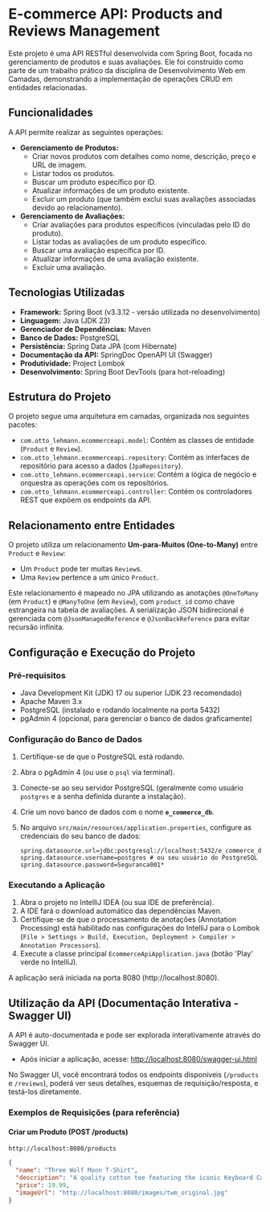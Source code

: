# E-commerce API: Products and Reviews Management

Este projeto é uma API RESTful desenvolvida com Spring Boot, focada no gerenciamento de produtos e suas avaliações. Ele foi construído como parte de um trabalho prático da disciplina de Desenvolvimento Web em Camadas, demonstrando a implementação de operações CRUD em entidades relacionadas.

## Funcionalidades

A API permite realizar as seguintes operações:

* **Gerenciamento de Produtos:**
    * Criar novos produtos com detalhes como nome, descrição, preço e URL de imagem.
    * Listar todos os produtos.
    * Buscar um produto específico por ID.
    * Atualizar informações de um produto existente.
    * Excluir um produto (que também exclui suas avaliações associadas devido ao relacionamento).
* **Gerenciamento de Avaliações:**
    * Criar avaliações para produtos específicos (vinculadas pelo ID do produto).
    * Listar todas as avaliações de um produto específico.
    * Buscar uma avaliação específica por ID.
    * Atualizar informações de uma avaliação existente.
    * Excluir uma avaliação.

## Tecnologias Utilizadas

* **Framework:** Spring Boot (v3.3.12 - versão utilizada no desenvolvimento)
* **Linguagem:** Java (JDK 23)
* **Gerenciador de Dependências:** Maven
* **Banco de Dados:** PostgreSQL
* **Persistência:** Spring Data JPA (com Hibernate)
* **Documentação da API:** SpringDoc OpenAPI UI (Swagger)
* **Produtividade:** Project Lombok
* **Desenvolvimento:** Spring Boot DevTools (para hot-reloading)

## Estrutura do Projeto

O projeto segue uma arquitetura em camadas, organizada nos seguintes pacotes:

* `com.otto_lehmann.ecommerceapi.model`: Contém as classes de entidade (`Product` e `Review`).
* `com.otto_lehmann.ecommerceapi.repository`: Contém as interfaces de repositório para acesso a dados (`JpaRepository`).
* `com.otto_lehmann.ecommerceapi.service`: Contém a lógica de negócio e orquestra as operações com os repositórios.
* `com.otto_lehmann.ecommerceapi.controller`: Contém os controladores REST que expõem os endpoints da API.

## Relacionamento entre Entidades

O projeto utiliza um relacionamento **Um-para-Muitos (One-to-Many)** entre `Product` e `Review`:
* Um `Product` pode ter muitas `Review`s.
* Uma `Review` pertence a um único `Product`.

Este relacionamento é mapeado no JPA utilizando as anotações `@OneToMany` (em `Product`) e `@ManyToOne` (em `Review`), com `product_id` como chave estrangeira na tabela de avaliações. A serialização JSON bidirecional é gerenciada com `@JsonManagedReference` e `@JsonBackReference` para evitar recursão infinita.

## Configuração e Execução do Projeto

### Pré-requisitos

* Java Development Kit (JDK) 17 ou superior (JDK 23 recomendado)
* Apache Maven 3.x
* PostgreSQL (instalado e rodando localmente na porta 5432)
* pgAdmin 4 (opcional, para gerenciar o banco de dados graficamente)

### Configuração do Banco de Dados

1.  Certifique-se de que o PostgreSQL está rodando.
2.  Abra o pgAdmin 4 (ou use o `psql` via terminal).
3.  Conecte-se ao seu servidor PostgreSQL (geralmente como usuário `postgres` e a senha definida durante a instalação).
4.  Crie um novo banco de dados com o nome **`e_commerce_db`**.
5.  No arquivo `src/main/resources/application.properties`, configure as credenciais do seu banco de dados:

    ```properties
    spring.datasource.url=jdbc:postgresql://localhost:5432/e_commerce_db
    spring.datasource.username=postgres # ou seu usuário do PostgreSQL
    spring.datasource.password=Seguranca001*
    ```

### Executando a Aplicação

1.  Abra o projeto no IntelliJ IDEA (ou sua IDE de preferência).
2.  A IDE fará o download automático das dependências Maven.
3.  Certifique-se de que o processamento de anotações (Annotation Processing) está habilitado nas configurações do IntelliJ para o Lombok (`File > Settings > Build, Execution, Deployment > Compiler > Annotation Processors`).
4.  Execute a classe principal `EcommerceApiApplication.java` (botão 'Play' verde no IntelliJ).

A aplicação será iniciada na porta 8080 (http://localhost:8080).

## Utilização da API (Documentação Interativa - Swagger UI)

A API é auto-documentada e pode ser explorada interativamente através do Swagger UI.

* Após iniciar a aplicação, acesse:
    [http://localhost:8080/swagger-ui.html](http://localhost:8080/swagger-ui.html)

No Swagger UI, você encontrará todos os endpoints disponíveis (`/products` e `/reviews`), poderá ver seus detalhes, esquemas de requisição/resposta, e testá-los diretamente.

### Exemplos de Requisições (para referência)

#### **Criar um Produto (POST /products)**
`http://localhost:8080/products`
```json
{
  "name": "Three Wolf Moon T-Shirt",
  "description": "A quality cotton tee featuring the iconic Keyboard Cat. Perfect for meme enthusiasts, celebrating legendary internet moments.",
  "price": 19.99,
  "imageUrl": "http://localhost:8080/images/twm_original.jpg"
}
